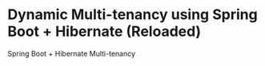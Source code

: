 # Dynamic Multi-tenancy using Spring Boot + Hibernate (Reloaded)
Spring Boot + Hibernate Multi-tenancy
